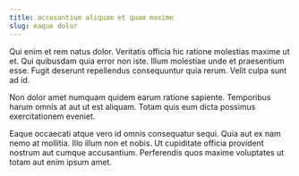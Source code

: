 ```yaml
---
title: accusantium aliquam et quam maxime
slug: eaque dolor
---
```


Qui enim et rem natus dolor. Veritatis officia hic ratione molestias maxime ut et. Qui quibusdam quia error non iste. Illum molestiae unde et praesentium esse. Fugit deserunt repellendus consequuntur quia rerum. Velit culpa sunt ad id.

Non dolor amet numquam quidem earum ratione sapiente. Temporibus harum omnis at aut ut est aliquam. Totam quis eum dicta possimus exercitationem eveniet.

Eaque occaecati atque vero id omnis consequatur sequi. Quia aut ex nam nemo at mollitia. Illo illum non et nobis. Ut cupiditate officia provident nostrum aut cumque accusantium. Perferendis quos maxime voluptates ut totam aut enim ipsum amet.
